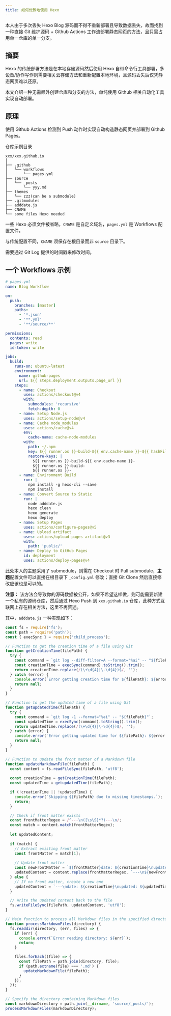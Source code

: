 ```yaml
---
title: 如何优雅地使用 Hexo
---
```


本人由于多次丢失 Hexo Blog 源码而不得不重新部署且导致数据丢失，故而找到一种直接 Git 维护源码 + Github Actions 工作流部署静态网页的方法，且只需占用单一仓库的单一分支。

<!-- more -->

## 摘要

Hexo 的传统部署方法是在本地存储源码然后使用 Hexo 自带命令行工具部署，多设备/协作写作则需要相关云存储方法和重新配置本地环境，且源码丢失后仅凭静态网页难以还原。

本文介绍一种无需额外创建仓库和分支的方法，单纯使用 Github 相关自动化工具实现自动部署。

## 原理

使用 Github Actions 检测到 Push 动作时实现自动构造静态网页并部署到 Github Pages。

仓库示例目录

```
xxx/xxx.github.io
│
├── .github
│	└── workflows
│		└── pages.yml
├── source
│	└── _posts
│		└── yyy.md
├── themes
│	└── zzz(can be a submodule)
├── .gitmodules
├── adddate.js
├── CNAME
└── some files Hexo needed
```

一些 Hexo 必须文件被省略，`CNAME` 是自定义域名，`pages.yml` 是 Workflows 配置文件。

与传统配置不同，`CNAME` 须保存在根目录而非 `source` 目录下。

需要通过 Git Log 提供的时间戳来修改时间。

## 一个 Workflows 示例

```yml
# pages.yml
name: Blog Workflow

on:
  push:
    branches: [master]
    paths:
      - '*.json'
      - '**.yml'
      - '**/source/**'

permissions:
  contents: read
  pages: write
  id-token: write

jobs:
  build:
    runs-on: ubuntu-latest
    environment:
      name: github-pages
      url: ${{ steps.deployment.outputs.page_url }}
    steps:
      - name: Checkout
        uses: actions/checkout@v4
        with:
          submodules: 'recursive'
          fetch-depth: 0
      - name: Setup Node.js
        uses: actions/setup-node@v4
      - name: Cache node_modules 
        uses: actions/cache@v4
        env:
          cache-name: cache-node-modules
        with:
          path: ~/.npm
          key: ${{ runner.os }}-build-${{ env.cache-name }}-${{ hashFiles('**/package-lock.json') }}
          restore-keys: |
            ${{ runner.os }}-build-${{ env.cache-name }}-
            ${{ runner.os }}-build-
            ${{ runner.os }}-
      - name: Environment Build
        run: |
          npm install -g hexo-cli --save
          npm install
      - name: Convert Source to Static
        run: |
          node adddate.js
          hexo clean
          hexo generate
          hexo deploy
      - name: Setup Pages
        uses: actions/configure-pages@v5
      - name: Upload artifact
        uses: actions/upload-pages-artifact@v3
        with:
          path: 'public/'
      - name: Deploy to GitHub Pages
        id: deployment
        uses: actions/deploy-pages@v4
```

此处本人的主题采用了 submodule，则需在 Checkout 时 Pull submodule，**主题**配置文件可以直接在根目录下 `_config.yml` 修改；直接 Git Clone 然后直接修改应该也是可以的。

**注意：** 该方法会导致你的源码数据被公开，如果不希望这样做，则可能需要新建一个私有的源码仓库，然后通过 Hexo Push 到 `xxx.github.io` 仓库，此种方式互联网上存在相关方法，这里不再赘述。

其中，`adddate.js` 一种实现如下：

```js
const fs = require('fs');
const path = require('path');
const { execSync } = require('child_process');

// Function to get the creation time of a file using Git
function getCreationTime(filePath) {
  try {
    const command = `git log --diff-filter=A --format="%ai" -- "${filePath}" | tail -n 1`;
    const creationTime = execSync(command).toString().trim();
    return creationTime.replace(/(\+\d{4}|\-\d{4})$/, '');
  } catch (error) {
    console.error(`Error getting creation time for ${filePath}: ${error.message}`);
    return null;
  }
}

// Function to get the updated time of a file using Git
function getupdatedTime(filePath) {
  try {
    const command = `git log -1 --format="%ai" -- "${filePath}"`;
    const updatedTime = execSync(command).toString().trim();
    return updatedTime.replace(/(\+\d{4}|\-\d{4})$/, '');
  } catch (error) {
    console.error(`Error getting updated time for ${filePath}: ${error.message}`);
    return null;
  }
}

// Function to update the front matter of a Markdown file
function updateMarkdownFile(filePath) {
  const content = fs.readFileSync(filePath, 'utf8');
  
  const creationTime = getCreationTime(filePath);
  const updatedTime = getupdatedTime(filePath);

  if (!creationTime || !updatedTime) {
    console.error(`Skipping ${filePath} due to missing timestamps.`);
    return;
  }

  // Check if front matter exists
  const frontMatterRegex = /^---\n([\s\S]*?)---\n/;
  const match = content.match(frontMatterRegex);
  
  let updatedContent;
  
  if (match) {
    // Extract existing front matter
    const frontMatter = match[1];
    
    // Update front matter
    const newFrontMatter = `${frontMatter}date: ${creationTime}\nupdated: ${updatedTime}\n`;
    updatedContent = content.replace(frontMatterRegex, `---\n${newFrontMatter}---\n`);
  } else {
    // If no front matter, create a new one
    updatedContent = `---\ndate: ${creationTime}\nupdated: ${updatedTime}\n---\n${content}`;
  }

  // Write the updated content back to the file
  fs.writeFileSync(filePath, updatedContent, 'utf8');
}

// Main function to process all Markdown files in the specified directory
function processMarkdownFiles(directory) {
  fs.readdir(directory, (err, files) => {
    if (err) {
      console.error(`Error reading directory: ${err}`);
      return;
    }

    files.forEach((file) => {
      const filePath = path.join(directory, file);
      if (path.extname(file) === '.md') {
        updateMarkdownFile(filePath);
      }
    });
  });
}

// Specify the directory containing Markdown files
const markdownDirectory = path.join(__dirname, 'source/_posts/');
processMarkdownFiles(markdownDirectory);
```
